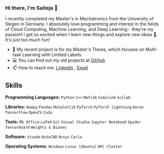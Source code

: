 ### Hi there, I'm Saiteja 👋

I recently completed my Master's in Mechatronics from the University of Siegen in Germany. I absolutely love programming and interest in the fields of Cloud Computing, Machine Learning, and Deep Learning  - they're my passion! I get so excited when I learn new things and explore new ideas 🔎. It's just too much fun!

- 🔭 My recent project is for my Master's Thesis, which focuses on Multi-task Learning with Limited Labels.
- 💻 You can find out my old projects at [GitHub](https://github.com/saiteja-gande)
- 📫 How to reach me: [LinkedIn](https://www.linkedin.com/in/saiteja-gande/) , [Email](mailto:saiteja.gande@student.uni-siegen.de)

## Skills

**Programming Languages:** `Python` `C++` `Matlab` `Simulink` `Scilab`

**Libraries:** `Numpy` `Pandas` `Matplotlib` `PyTorch` `PyTorch lightning` `Keras` `TensorFlow` `OpenCV` `Cuda`

**Tools:** `MS Office` `LaTeX` `Git` `Visual Studio` `Jupyter Notebook` `Spyder` `Tensorboard` `Weights & Biases`

**Software:** `Vivado` `AutoCAD` `Ansys` `Carla`

**Operating Systems:** `Windows` `Linux (Ubuntu)` `HPC Cluster`


<!--
**saiteja1012/saiteja1012** is a ✨ _special_ ✨ repository because its `README.md` (this file) appears on your GitHub profile.

Here are some ideas to get you started:

- 🔭 I’m currently working on ...
- 🌱 I’m currently learning ...
- 👯 I’m looking to collaborate on ...
- 🤔 I’m looking for help with ...
- 💬 Ask me about ...
- 📫 How to reach me: ...
- 😄 Pronouns: ...
- ⚡ Fun fact: ...
-->
